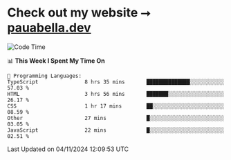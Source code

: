 # Check out my website ⭢ [pauabella.dev](https://pauabella.dev)

<!--START_SECTION:waka-->
![Code Time](http://img.shields.io/badge/Code%20Time-3%2C849%20hrs%207%20mins-blue)

📊 **This Week I Spent My Time On** 

```text
💬 Programming Languages: 
TypeScript               8 hrs 35 mins       ██████████████░░░░░░░░░░░   57.03 % 
HTML                     3 hrs 56 mins       ███████░░░░░░░░░░░░░░░░░░   26.17 % 
CSS                      1 hr 17 mins        ██░░░░░░░░░░░░░░░░░░░░░░░   08.59 % 
Other                    27 mins             █░░░░░░░░░░░░░░░░░░░░░░░░   03.05 % 
JavaScript               22 mins             █░░░░░░░░░░░░░░░░░░░░░░░░   02.51 % 
```


 Last Updated on 04/11/2024 12:09:53 UTC
<!--END_SECTION:waka-->

